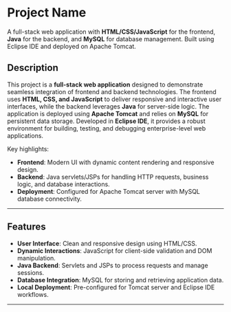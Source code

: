 # Project Name

A full-stack web application with **HTML/CSS/JavaScript** for the frontend, **Java** for the backend, and **MySQL** for database management. Built using Eclipse IDE and deployed on Apache Tomcat.

## Description  
This project is a **full-stack web application** designed to demonstrate seamless integration of frontend and backend technologies. The frontend uses **HTML, CSS, and JavaScript** to deliver responsive and interactive user interfaces, while the backend leverages **Java** for server-side logic. The application is deployed using **Apache Tomcat** and relies on **MySQL** for persistent data storage. Developed in **Eclipse IDE**, it provides a robust environment for building, testing, and debugging enterprise-level web applications.

Key highlights:  
- **Frontend**: Modern UI with dynamic content rendering and responsive design.  
- **Backend**: Java servlets/JSPs for handling HTTP requests, business logic, and database interactions.  
- **Deployment**: Configured for Apache Tomcat server with MySQL database connectivity.  

---

## Features  
- **User Interface**: Clean and responsive design using HTML/CSS.  
- **Dynamic Interactions**: JavaScript for client-side validation and DOM manipulation.  
- **Java Backend**: Servlets and JSPs to process requests and manage sessions.  
- **Database Integration**: MySQL for storing and retrieving application data.  
- **Local Deployment**: Pre-configured for Tomcat server and Eclipse IDE workflows.  

---
